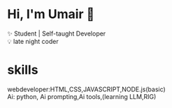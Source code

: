 # Hi, I'm Umair 👋

✨ Student | Self-taught Developer 
<br>
💡 late night coder

# skills
webdeveloper:HTML,CSS,JAVASCRIPT,NODE.js(basic)
<br>
Ai: python, Ai prompting,Ai tools,(learning LLM,RIG)
